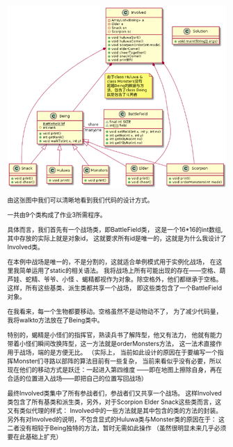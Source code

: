 ![UML图](./srcForMD/UMLhw3.png)

由这张图中我们可以清晰地看到我们代码的设计方式。

一共由9个类构成了作业3所需程序。

具体而言，我们首先有一个战场类，即BattleField类，
这是一个16*16的int数组,其中存放的实际上就是对象id，
这就要求所有id是唯一的，这就是为什么我设计了Involved类。

在本例中战场是唯一的，不是分割的，这就适合单例模式用于实例化战场，
在这里我简单运用了static的相关语法。
我将战场上所有可能出现的存在——空格、葫芦娃、蛇精、爷爷、小怪
、蝎精都视作为对象。除空格外，他们都继承于空格。
这样，所有这些基类、派生类都共享一个战场，
即这些类包含了一个BattleField对象。

在我看来，每一个生物都要移动。空格虽然不是动物动不了，
为了减少代码量，我将walkto方法放在了Being类中。

特别的，蝎精是小怪们的指挥官，熟读兵书了解阵型，他又有法力，
他就有能力带着小怪们瞬间改换阵型，这一方法就是orderMonsters方法，
这一法术直接作用于战场，端的是方便无比。
（实际上，
当前如此设计的原因在于要编写一个指挥Monster们寻路以部阵的算法目前有一些复杂，
当前来看似乎没有必要，所以现在他们的移动方式是跃迁：一起进入第四维度
——即在地图上擦除自身，再在合适的位置进入战场——即把自己的位置写回战场）

最终Involved类集中了所有参战者们，参战者们又共享一个战场。
这样Involved类包含了所有基类和派生类，另外，对于Scorpion 
Elder Snack这些类而言，这又有类似代理的样式：
Involved中的一些方法就是其中包含的类的方法的封装。
另外有对Involved的说明，不包含显式的Huluwa类与Monster类的原因在于：
这二者没有相较于Being独特的方法，暂时无需如此操作
（虽然很明显未来几乎必须要在此基础上扩充）
